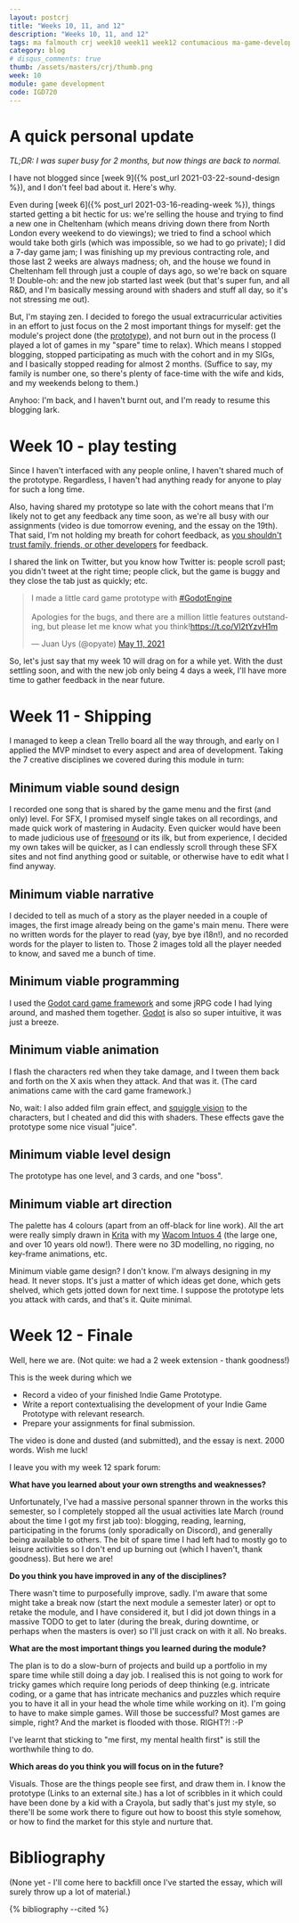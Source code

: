 ```yaml
---
layout: postcrj
title: "Weeks 10, 11, and 12"
description: "Weeks 10, 11, and 12"
tags: ma falmouth crj week10 week11 week12 contumacious ma-game-development
category: blog
# disqus_comments: true
thumb: /assets/masters/crj/thumb.png
week: 10
module: game development
code: IGD720
---
```


# A quick personal update

*TL;DR: I was super busy for 2 months, but now things are back to normal.*

I have not blogged since [week 9]({% post_url 2021-03-22-sound-design %}), and I don't feel bad about it. Here's why.

Even during [week 6]({% post_url 2021-03-16-reading-week %}), things started getting a bit hectic for us: we're selling the house and trying to find a new one in Cheltenham (which means driving down there from North London every weekend to do viewings); we tried to find a school which would take both girls (which was impossible, so we had to go private); I did a 7-day game jam; I was finishing up my previous contracting role, and those last 2 weeks are always madness; oh, and the house we found in Cheltenham fell through just a couple of days ago, so we're back on square 1! Double-oh: and the new job started last week (but that's super fun, and all R&D, and I'm basically messing around with shaders and stuff all day, so it's not stressing me out).

But, I'm staying zen. I decided to forego the usual extracurricular activities in an effort to just focus on the 2 most important things for myself: get the module's project done (the [prototype](https://opyate.itch.io/contumacious-commuter)), and not burn out in the process (I played a lot of games in my "spare" time to relax). Which means I stopped blogging, stopped participating as much with the cohort and in my SIGs, and I basically stopped reading for almost 2 months. (Suffice to say, my family is number one, so there's plenty of face-time with the wife and kids, and my weekends belong to them.)

Anyhoo: I'm back, and I haven't burnt out, and I'm ready to resume this blogging lark.

# Week 10 - play testing

Since I haven't interfaced with any people online, I haven't shared much of the prototype. Regardless, I haven't had anything ready for anyone to play for such a long time.

Also, having shared my prototype so late with the cohort means that I'm likely not to get any feedback any time soon, as we're all busy with our assignments (video is due tomorrow evening, and the essay on the 19th). That said, I'm not holding my breath for cohort feedback, as [you shouldn't trust family, friends, or other developers](https://youtu.be/Gn6QWyRnNNA?t=2245) for feedback.

I shared the link on Twitter, but you know how Twitter is: people scroll past; you didn't tweet at the right time; people click, but the game is buggy and they close the tab just as quickly; etc.

<blockquote class="twitter-tweet"><p lang="en" dir="ltr">I made a little card game prototype with <a href="https://twitter.com/hashtag/GodotEngine?src=hash&amp;ref_src=twsrc%5Etfw">#GodotEngine</a> <br><br>Apologies for the bugs, and there are a million little features outstanding, but please let me know what you think!<a href="https://t.co/Vl2tYzvH1m">https://t.co/Vl2tYzvH1m</a></p>&mdash; Juan Uys (@opyate) <a href="https://twitter.com/opyate/status/1392081344512016384?ref_src=twsrc%5Etfw">May 11, 2021</a></blockquote> <script async src="https://platform.twitter.com/widgets.js" charset="utf-8"></script> 

So, let's just say that my week 10 will drag on for a while yet. With the dust settling soon, and with the new job only being 4 days a week, I'll have more time to gather feedback in the near future.

# Week 11 - Shipping

I managed to keep a clean Trello board all the way through, and early on I applied the MVP mindset to every aspect and area of development. Taking the 7 creative disciplines we covered during this module in turn:

## Minimum viable sound design

I recorded one song that is shared by the game menu and the first (and only) level. For SFX, I promised myself single takes on all recordings, and made quick work of mastering in Audacity. Even quicker would have been to made judicious use of [freesound](https://freesound.org/) or its ilk, but from experience, I decided my own takes will be quicker, as I can endlessly scroll through these SFX sites and not find anything good or suitable, or otherwise have to edit what I find anyway.

## Minimum viable narrative

I decided to tell as much of a story as the player needed in a couple of images, the first image already being on the game's main menu. There were no written words for the player to read (yay, bye bye i18n!), and no recorded words for the player to listen to. Those 2 images told all the player needed to know, and saved me a bunch of time.

## Minimum viable programming

I used the [Godot card game framework](https://github.com/db0/godot-card-game-framework) and some jRPG code I had lying around, and mashed them together. [Godot](https://godotengine.org/) is also so super intuitive, it was just a breeze.

## Minimum viable animation

I flash the characters red when they take damage, and I tween them back and forth on the X axis when they attack. And that was it. (The card animations came with the card game framework.)

No, wait: I also added film grain effect, and [squiggle vision](https://en.wikipedia.org/wiki/Squigglevision) to the characters, but I cheated and did this with shaders. These effects gave the prototype some nice visual "juice".

## Minimum viable level design

The prototype has one level, and 3 cards, and one "boss". 

## Minimum viable art direction

The palette has 4 colours (apart from an off-black for line work). All the art were really simply drawn in [Krita](https://krita.org/en/) with my [Wacom Intuos 4](https://en.wikipedia.org/wiki/Wacom#Intuos) (the large one, and over 10 years old now!). There were no 3D modelling, no rigging, no key-frame animations, etc.

Minimum viable game design? I don't know. I'm always designing in my head. It never stops. It's just a matter of which ideas get done, which gets shelved, which gets jotted down for next time. I suppose the prototype lets you attack with cards, and that's it. Quite minimal.

# Week 12 - Finale

Well, here we are. (Not quite: we had a 2 week extension - thank goodness!) 

This is the week during which we

- Record a video of your finished Indie Game Prototype.
- Write a report contextualising the development of your Indie Game Prototype with relevant research.
- Prepare your assignments for final submission.

The video is done and dusted (and submitted), and the essay is next. 2000 words. Wish me luck!

I leave you with my week 12 spark forum:

**What have you learned about your own strengths and weaknesses?**

Unfortunately, I've had a massive personal spanner thrown in the works this semester, so I completely stopped all the usual activities late March (round about the time I got my first jab too): blogging, reading, learning, participating in the forums (only sporadically on Discord), and generally being available to others. The bit of spare time I had left had to mostly go to leisure activities so I don't end up burning out (which I haven't, thank goodness). But here we are!

**Do you think you have improved in any of the disciplines?**

There wasn't time to purposefully improve, sadly. I'm aware that some might take a break now (start the next module a semester later) or opt to retake the module, and I have considered it, but I did jot down things in a massive TODO to get to later (during the break, during downtime, or perhaps when the masters is over) so I'll just crack on with it all. No breaks.

**What are the most important things you learned during the module?**

The plan is to do a slow-burn of projects and build up a portfolio in my spare time while still doing a day job. I realised this is not going to work for tricky games which require long periods of deep thinking (e.g. intricate coding, or a game that has intricate mechanics and puzzles which require you to have it all in your head the whole time while working on it). I'm going to have to make simple games. Will those be successful? Most games are simple, right? And the market is flooded with those. RIGHT?! :-P

I've learnt that sticking to "me first, my mental health first" is still the worthwhile thing to do.

**Which areas do you think you will focus on in the future?**

Visuals. Those are the things people see first, and draw them in. I know the prototype (Links to an external site.) has a lot of scribbles in it which could have been done by a kid with a Crayola, but sadly that's just my style, so there'll be some work there to figure out how to boost this style somehow, or how to find the market for this style and nurture that.

# Bibliography

(None yet - I'll come here to backfill once I've started the essay, which will surely throw up a lot of material.)

{% bibliography --cited %}

